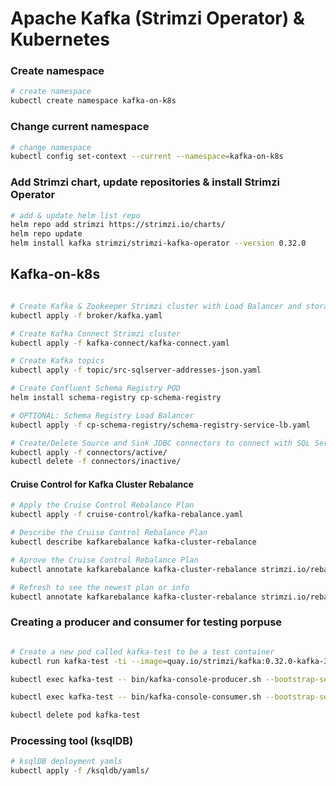 # Apache Kafka (Strimzi Operator) & Kubernetes

### Create namespace
```sh
# create namespace
kubectl create namespace kafka-on-k8s
```

### Change current namespace
```sh
# change namespace
kubectl config set-context --current --namespace=kafka-on-k8s
```

### Add Strimzi chart, update repositories & install Strimzi Operator
```sh
# add & update helm list repo
helm repo add strimzi https://strimzi.io/charts/
helm repo update
helm install kafka strimzi/strimzi-kafka-operator --version 0.32.0
```

## Kafka-on-k8s
```sh

# Create Kafka & Zookeeper Strimzi cluster with Load Balancer and storage JBOD
kubectl apply -f broker/kafka.yaml

# Create Kafka Connect Strimzi cluster
kubectl apply -f kafka-connect/kafka-connect.yaml

# Create Kafka topics
kubectl apply -f topic/src-sqlserver-addresses-json.yaml

# Create Confluent Schema Registry POD
helm install schema-registry cp-schema-registry

# OPTIONAL: Schema Registry Load Balancer
kubectl apply -f cp-schema-registry/schema-registry-service-lb.yaml

# Create/Delete Source and Sink JDBC connectors to connect with SQL Server
kubectl apply -f connectors/active/
kubectl delete -f connectors/inactive/
```

#### Cruise Control for Kafka Cluster Rebalance
```sh
# Apply the Cruise Control Rebalance Plan
kubectl apply -f cruise-control/kafka-rebalance.yaml

# Describe the Cruise Control Rebalance Plan
kubectl describe kafkarebalance kafka-cluster-rebalance

# Aprove the Cruise Control Rebalance Plan
kubectl annotate kafkarebalance kafka-cluster-rebalance strimzi.io/rebalance=approve

# Refresh to see the newest plan or info
kubectl annotate kafkarebalance kafka-cluster-rebalance strimzi.io/rebalance=refresh
```

### Creating a producer and consumer for testing porpuse
```sh

# Create a new pod called kafka-test to be a test container
kubectl run kafka-test -ti --image=quay.io/strimzi/kafka:0.32.0-kafka-3.3.1 --rm=true --restart=Never

kubectl exec kafka-test -- bin/kafka-console-producer.sh --bootstrap-server kafka-cluster-kafka-bootstrap:9092 --topic my-topic-test-json

kubectl exec kafka-test -- bin/kafka-console-consumer.sh --bootstrap-server kafka-cluster-kafka-bootstrap:9092 --topic my-topic-test-json --property print.timestamp=true --property print.key=true --from-beginning --max-messages 10

kubectl delete pod kafka-test
```

### Processing tool (ksqlDB)

```sh
# ksqlDB deployment yamls
kubectl apply -f /ksqldb/yamls/
```